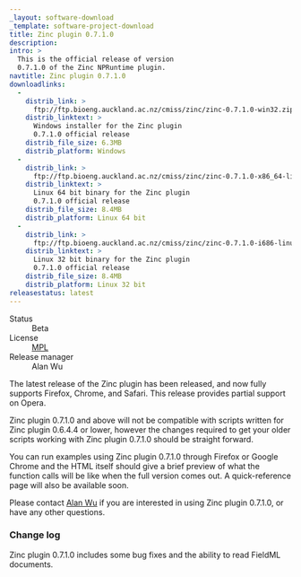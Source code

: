 ```yaml
---
_layout: software-download
_template: software-project-download
title: Zinc plugin 0.7.1.0
description:
intro: >
  This is the official release of version
  0.7.1.0 of the Zinc NPRuntime plugin.
navtitle: Zinc plugin 0.7.1.0
downloadlinks:
  - 
    distrib_link: >
      ftp://ftp.bioeng.auckland.ac.nz/cmiss/zinc/zinc-0.7.1.0-win32.zip
    distrib_linktext: >
      Windows installer for the Zinc plugin
      0.7.1.0 official release
    distrib_file_size: 6.3MB
    distrib_platform: Windows
  - 
    distrib_link: >
      ftp://ftp.bioeng.auckland.ac.nz/cmiss/zinc/zinc-0.7.1.0-x86_64-linux.tar.bz2
    distrib_linktext: >
      Linux 64 bit binary for the Zinc plugin
      0.7.1.0 official release
    distrib_file_size: 8.4MB
    distrib_platform: Linux 64 bit
  - 
    distrib_link: >
      ftp://ftp.bioeng.auckland.ac.nz/cmiss/zinc/zinc-0.7.1.0-i686-linux.tar.bz2
    distrib_linktext: >
      Linux 32 bit binary for the Zinc plugin
      0.7.1.0 official release
    distrib_file_size: 8.4MB
    distrib_platform: Linux 32 bit
releasestatus: latest
---
```

<dl class="inline-display clearfix"> <dt>Status</dt> <dd>Beta</dd> <dt>License</dt> <dd><a href="http://www.mozilla.org/MPL/" title="External link: Mozilla Public License.">MPL</a></dd> <dt>Release manager</dt> <dd>Alan Wu</dd> </dl>

The latest release of the Zinc plugin has been released, and now fully supports Firefox, Chrome, and Safari. This release provides partial support on Opera.

Zinc plugin 0.7.1.0 and above will not be compatible with scripts written for Zinc plugin 0.6.4.4 or lower, however the changes required to get your older scripts working with Zinc plugin 0.7.1.0 should be straight forward.

You can run examples using Zinc plugin 0.7.1.0 through Firefox or Google Chrome and the HTML itself should give a brief preview of what the function calls will be like when the full version comes out. A quick-reference page will also be available soon.

Please contact [Alan Wu](http://www.abi.auckland.ac.nz/uoa/alan-wu) if you are interested in using Zinc plugin 0.7.1.0, or have any other questions.

### Change log

Zinc plugin 0.7.1.0 includes some bug fixes and the ability to read FieldML documents.
